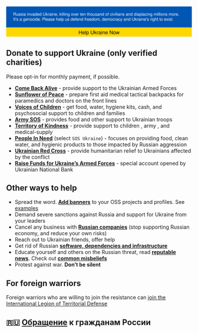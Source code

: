 <a href="#"><img src="https://raw.githubusercontent.com/vshymanskyy/StandWithUkraine/main/banner2-no-action.svg" /></a>

## Donate to support Ukraine (only verified charities)

Please opt-in for monthly payment, if possible.

- [**Come Back Alive**](https://savelife.in.ua/en/donate/) - provide support to the Ukrainian Armed Forces
- [**Sunflower of Peace**](https://www.facebook.com/donate/507886070680475/) - prepare first aid medical tactical backpacks for paramedics and doctors on the front lines
- [**Voices of Children**](https://voices.org.ua/en/) - get food, water, hygiene kits, cash, and psychosocial support to children and families
- [**Army SOS**](https://armysos.com.ua/en/) - provides food and other support to Ukrainian troops
- [**Territory of Kindness**](https://vuf-td.space/en/) - provide support to children , army , and medical-supply
- [**People In Need**](https://www.peopleinneed.net/donate/once) (select `SOS Ukraine`) - focuses on providing food, clean water, and hygienic products to those impacted by Russian aggression
- [**Ukrainian Red Cross**](https://redcross.org.ua/en/donate/) - provide humanitarian relief to Ukrainians affected by the conflict
- [**Raise Funds for Ukraine’s Armed Forces**](https://bank.gov.ua/en/news/all/natsionalniy-bank-vidkriv-spetsrahunok-dlya-zboru-koshtiv-na-potrebi-armiyi) - special account opened by Ukrainian National Bank

## Other ways to help

- Spread the word. [**Add banners**](AddBanner.md) to your OSS projects and profiles. See [examples](https://github.com/vshymanskyy/StandWithUkraine#projects-that-standwithukraine)
- Demand severe sanctions against Russia and support for Ukraine from your leaders
- Cancel any business with [**Russian companies**](Boycott.md) (stop supporting Russian economy, and reduce your own risks)
- Reach out to Ukrainian friends, offer help
- Get rid of Russian [**software, dependencies and infrastructure**](Boycott.md)
- Educate yourself and others on the Russian threat, read [**reputable news**](WarNews.md). Check out [**common misbeliefs**](Misconceptions.md)
- Protest against war. **Don’t be silent**

## For foreign warriors

Foreign warriors who are willing to join the resistance can [join the International Legion of Territorial Defense](https://www.ukrinform.net/rubric-ato/3415272-how-to-join-international-legion-to-defend-ukraine-algorithm.html)

## 🇷🇺 [Обращение](ToRussianPeople.md) к гражданам России
